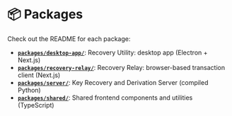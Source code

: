# 📦 Packages

Check out the README for each package:

- [**`packages/desktop-app/`**](app/): Recovery Utility: desktop app (Electron + Next.js)
- [**`packages/recovery-relay/`**](relay/): Recovery Relay: browser-based transaction client (Next.js)
- [**`packages/server/`**](server/): Key Recovery and Derivation Server (compiled Python)
- [**`packages/shared/`**](shared/): Shared frontend components and utilities (TypeScript)
